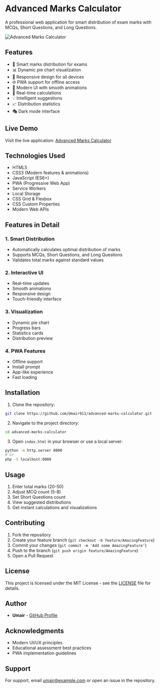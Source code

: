 # Advanced Marks Calculator

A professional web application for smart distribution of exam marks with MCQs, Short Questions, and Long Questions.

![Advanced Marks Calculator](screenshots/preview.png)

## Features

- 🎯 Smart marks distribution for exams
- 📊 Dynamic pie chart visualization
- 📱 Responsive design for all devices
- 🌐 PWA support for offline access
- 🎨 Modern UI with smooth animations
- 🔄 Real-time calculations
- 💡 Intelligent suggestions
- 📈 Distribution statistics
- 🎭 Dark mode interface

## Live Demo

Visit the live application: [Advanced Marks Calculator](https://umair911.github.io/advanced-marks-calculator)

## Technologies Used

- HTML5
- CSS3 (Modern features & animations)
- JavaScript (ES6+)
- PWA (Progressive Web App)
- Service Workers
- Local Storage
- CSS Grid & Flexbox
- CSS Custom Properties
- Modern Web APIs

## Features in Detail

### 1. Smart Distribution
- Automatically calculates optimal distribution of marks
- Supports MCQs, Short Questions, and Long Questions
- Validates total marks against standard values

### 2. Interactive UI
- Real-time updates
- Smooth animations
- Responsive design
- Touch-friendly interface

### 3. Visualization
- Dynamic pie chart
- Progress bars
- Statistics cards
- Distribution preview

### 4. PWA Features
- Offline support
- Install prompt
- App-like experience
- Fast loading

## Installation

1. Clone the repository:
```bash
git clone https://github.com/Umair911/advanced-marks-calculator.git
```

2. Navigate to the project directory:
```bash
cd advanced-marks-calculator
```

3. Open `index.html` in your browser or use a local server:
```bash
python -m http.server 8000
# or
php -S localhost:8000
```

## Usage

1. Enter total marks (20-50)
2. Adjust MCQ count (5-8)
3. Set Short Questions count
4. View suggested distributions
5. Get instant calculations and visualizations

## Contributing

1. Fork the repository
2. Create your feature branch (`git checkout -b feature/AmazingFeature`)
3. Commit your changes (`git commit -m 'Add some AmazingFeature'`)
4. Push to the branch (`git push origin feature/AmazingFeature`)
5. Open a Pull Request

## License

This project is licensed under the MIT License - see the [LICENSE](LICENSE) file for details.

## Author

- **Umair** - [GitHub Profile](https://github.com/Umair911)

## Acknowledgments

- Modern UI/UX principles
- Educational assessment best practices
- PWA implementation guidelines

## Support

For support, email umair@example.com or open an issue in the repository.